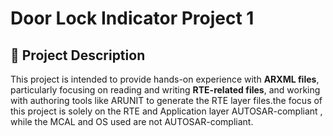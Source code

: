 #      Door Lock Indicator Project 1

## 📄 Project Description

This project is intended to provide hands-on experience with **ARXML files**, particularly focusing on reading and writing **RTE-related files**, and working with authoring tools like ARUNIT to generate the RTE layer files.the focus of this project is solely on the RTE and Application layer AUTOSAR-compliant , while the MCAL and OS used are not AUTOSAR-compliant.

